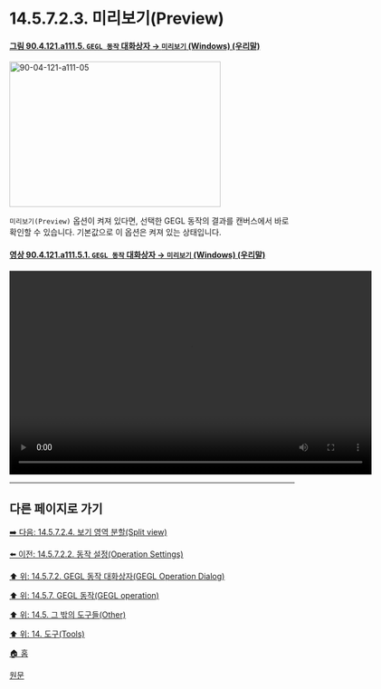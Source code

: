 # 14.5.7.2.3. 미리보기(Preview)

<a id="90-04-121-a111-05"></a>

#### [그림 90.4.121.a111.5. `GEGL 동작` 대화상자 → `미리보기` (Windows) (우리말)](./90-04-121-gegl_operation.md#90-04-121-a111-05)
<img width="373" height="257" alt="90-04-121-a111-05" src="https://github.com/wonder13662/gimp/assets/15767104/7ba1cd5e-5a3d-4541-8ae8-51c35960a312" />

`미리보기(Preview)` 옵션이 켜져 있다면, 선택한 GEGL 동작의 결과를 캔버스에서 바로 확인할 수 있습니다. 기본값으로 이 옵션은 켜져 있는 상태입니다.

<a id="90-04-121-a111-05-01"></a>

#### [영상 90.4.121.a111.5.1. `GEGL 동작` 대화상자 → `미리보기` (Windows) (우리말)](./90-04-121-gegl_operation.md#90-04-121-a111-05-01)
<video controls="controls" width="640" height="360" src="https://github.com/wonder13662/gimp/assets/15767104/c82c1caa-4f0d-499a-9e5e-5fce2d62a2b5"></video>

***

## 다른 페이지로 가기

[➡️ 다음: 14.5.7.2.4. 보기 영역 분할(Split view)](./14-05-07-02-04-split_view.md)

[⬅️ 이전: 14.5.7.2.2. 동작 설정(Operation Settings)](./14-05-07-02-02-operation_settings.md)

[⬆️ 위: 14.5.7.2. GEGL 동작 대화상자(GEGL Operation Dialog)](./14-05-07-02-00-gegl_operation_dialog.md)

[⬆️ 위: 14.5.7. GEGL 동작(GEGL operation)](./14-05-07-00-gegl_operation.md)

[⬆️ 위: 14.5. 그 밖의 도구들(Other)](./14-05-00-other.md)

[⬆️ 위: 14. 도구(Tools)](./14-00-tools.md)

[🏠 홈](./00-home.md)

[원문](https://docs.gimp.org/2.10/ko/gimp-tool-gegl.html#idm17260)